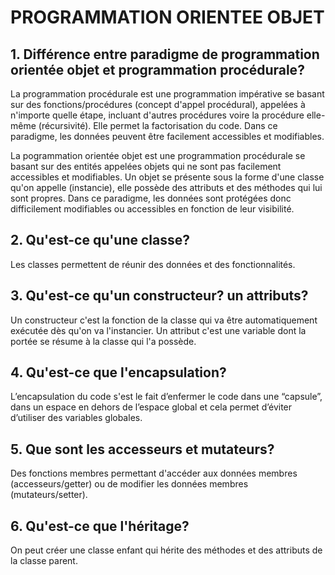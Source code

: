 # PROGRAMMATION ORIENTEE OBJET

## 1. Différence entre paradigme de programmation orientée objet et programmation procédurale?

La programmation procédurale est une programmation impérative se basant sur des fonctions/procédures (concept d'appel procédural), appelées à n'importe quelle étape, incluant d'autres procédures voire la procédure elle-même (récursivité). Elle permet la factorisation du code. Dans ce paradigme, les données peuvent être facilement accessibles et modifiables.

La pogrammation orientée objet est une programmation procédurale se basant sur des entités appelées objets qui ne sont pas facilement accessibles et modifiables.
Un objet se présente sous la forme d'une classe qu'on appelle (instancie), elle possède des attributs et des méthodes qui lui sont propres. Dans ce paradigme, les données sont protégées donc difficilement modifiables ou accessibles en fonction de leur visibilité.

## 2. Qu'est-ce qu'une classe?

Les classes permettent de réunir des données et des fonctionnalités.

## 3. Qu'est-ce qu'un constructeur? un attributs?

Un constructeur c'est la fonction de la classe qui va être automatiquement exécutée dès qu'on va l'instancier. 
Un attribut c'est une variable dont la portée se résume à la classe qui l'a possède.

## 4. Qu'est-ce que l'encapsulation?

L’encapsulation du code s'est le fait d’enfermer le code dans une “capsule”, dans un espace en dehors de l’espace global et cela permet d’éviter d’utiliser des variables globales.

## 5. Que sont les accesseurs et mutateurs?

Des fonctions membres permettant d'accéder aux données membres (accesseurs/getter) ou de modifier les données membres (mutateurs/setter).

## 6. Qu'est-ce que l'héritage?

On peut créer une classe enfant qui hérite des méthodes et des attributs de la classe parent.
